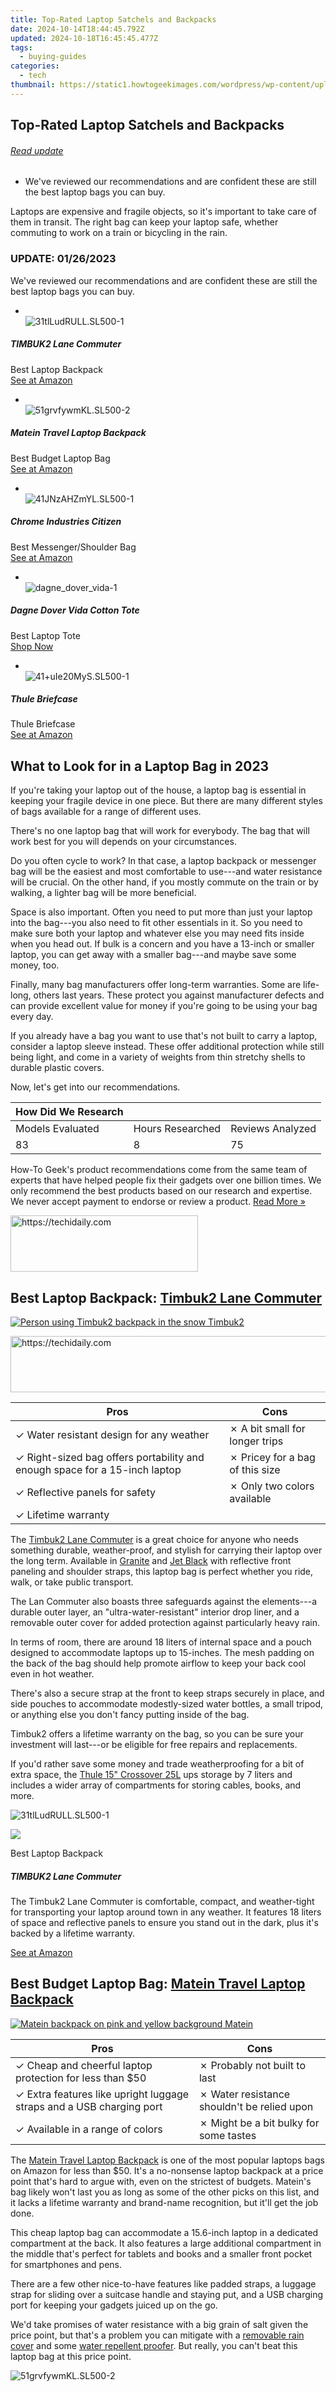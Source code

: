 ```yaml
---
title: Top-Rated Laptop Satchels and Backpacks
date: 2024-10-14T18:44:45.792Z
updated: 2024-10-18T16:45:45.477Z
tags:
  - buying-guides
categories:
  - tech
thumbnail: https://static1.howtogeekimages.com/wordpress/wp-content/uploads/2022/03/Laptop-Bags-Header.jpg
---
```


## Top-Rated Laptop Satchels and Backpacks

###### [Read update](https://win-forum.techidaily.com/quick-guide-to-open-bios-settings-using-hotkeys-in-microsofts-latest-os/) 

* We've reviewed our recommendations and are confident these are still the best laptop bags you can buy.

 Laptops are expensive and fragile objects, so it's important to take care of them in transit. The right bag can keep your laptop safe, whether commuting to work on a train or bicycling in the rain.

###  UPDATE: 01/26/2023

 We've reviewed our recommendations and are confident these are still the best laptop bags you can buy.

* [](https://www.amazon.com/TIMBUK2-Commuter-Laptop-Backpack-Granite/dp/B087HR1BKT?tag=hotoge-20&ascsubtag=UUhtgUeUpU207904&asc%5Frefurl=https%3A%2F%2Fwww.howtogeek.com%2F768978%2Fthe-best-laptop-bags%2F&asc%5Fcampaign=Short-Term)  
![31tlLudRULL._SL500_-1](https://static1.howtogeekimages.com/wordpress/wp-content/uploads/2023/07/31tlludrull-_sl500_-1.jpg)  
#####  TIMBUK2 Lane Commuter  
Best Laptop Backpack  
[See at Amazon](https://www.amazon.com/TIMBUK2-Commuter-Laptop-Backpack-Granite/dp/B087HR1BKT?tag=hotoge-20&ascsubtag=UUhtgUeUpU207904&asc%5Frefurl=https%3A%2F%2Fwww.howtogeek.com%2F768978%2Fthe-best-laptop-bags%2F&asc%5Fcampaign=Short-Term)
* [](https://www.amazon.com/Backpack-Business-Charging-Resistant-Computer/dp/B06XZTZ7GB?tag=hotoge-20&ascsubtag=UUhtgUeUpU207904&asc%5Frefurl=https%3A%2F%2Fwww.howtogeek.com%2F768978%2Fthe-best-laptop-bags%2F&asc%5Fcampaign=Short-Term)  
![51grvfywmKL._SL500_-2](https://static1.howtogeekimages.com/wordpress/wp-content/uploads/2023/07/51grvfywmkl-_sl500_-2.jpg)  
#####  Matein Travel Laptop Backpack  
Best Budget Laptop Bag  
[See at Amazon](https://www.amazon.com/Backpack-Business-Charging-Resistant-Computer/dp/B06XZTZ7GB?tag=hotoge-20&ascsubtag=UUhtgUeUpU207904&asc%5Frefurl=https%3A%2F%2Fwww.howtogeek.com%2F768978%2Fthe-best-laptop-bags%2F&asc%5Fcampaign=Short-Term)
* [](https://www.amazon.com/Chrome-BG-002-ALLB-Citizen-Messenger-Buckle/dp/B01M67EB19?tag=hotoge-20&ascsubtag=UUhtgUeUpU207904&asc%5Frefurl=https%3A%2F%2Fwww.howtogeek.com%2F768978%2Fthe-best-laptop-bags%2F&asc%5Fcampaign=Short-Term)  
![41JNzAHZmYL._SL500_-1](https://static1.howtogeekimages.com/wordpress/wp-content/uploads/2023/07/41jnzahzmyl-_sl500_-1.jpg)  
#####  Chrome Industries Citizen  
Best Messenger/Shoulder Bag  
[See at Amazon](https://www.amazon.com/Chrome-BG-002-ALLB-Citizen-Messenger-Buckle/dp/B01M67EB19?tag=hotoge-20&ascsubtag=UUhtgUeUpU207904&asc%5Frefurl=https%3A%2F%2Fwww.howtogeek.com%2F768978%2Fthe-best-laptop-bags%2F&asc%5Fcampaign=Short-Term)
* [](https://www.dagnedover.com/collections/vida-tote#Onyx-Large)  
![dagne_dover_vida-1](https://static1.howtogeekimages.com/wordpress/wp-content/uploads/2023/07/dagne_dover_vida-1.jpg)  
#####  Dagne Dover Vida Cotton Tote  
Best Laptop Tote  
[Shop Now](https://www.dagnedover.com/collections/vida-tote#Onyx-Large)
* [](https://www.amazon.com/Thule-3204523-Briefcase-Black-16/dp/B086CQB54R?tag=hotoge-20&ascsubtag=UUhtgUeUpU207904&asc%5Frefurl=https%3A%2F%2Fwww.howtogeek.com%2F768978%2Fthe-best-laptop-bags%2F&asc%5Fcampaign=Short-Term)  
![41+uIe20MyS._SL500_-1](https://static1.howtogeekimages.com/wordpress/wp-content/uploads/2023/07/41-uie20mys-_sl500_-1.jpg)  
#####  Thule Briefcase  
Thule Briefcase  
[See at Amazon](https://www.amazon.com/Thule-3204523-Briefcase-Black-16/dp/B086CQB54R?tag=hotoge-20&ascsubtag=UUhtgUeUpU207904&asc%5Frefurl=https%3A%2F%2Fwww.howtogeek.com%2F768978%2Fthe-best-laptop-bags%2F&asc%5Fcampaign=Short-Term)

##  What to Look for in a Laptop Bag in 2023

 If you're taking your laptop out of the house, a laptop bag is essential in keeping your fragile device in one piece. But there are many different styles of bags available for a range of different uses.

 There's no one laptop bag that will work for everybody. The bag that will work best for you will depends on your circumstances.

 Do you often cycle to work? In that case, a laptop backpack or messenger bag will be the easiest and most comfortable to use---and water resistance will be crucial. On the other hand, if you mostly commute on the train or by walking, a lighter bag will be more beneficial.

 Space is also important. Often you need to put more than just your laptop into the bag---you also need to fit other essentials in it. So you need to make sure both your laptop and whatever else you may need fits inside when you head out. If bulk is a concern and you have a 13-inch or smaller laptop, you can get away with a smaller bag---and maybe save some money, too.

 Finally, many bag manufacturers offer long-term warranties. Some are life-long, others last years. These protect you against manufacturer defects and can provide excellent value for money if you're going to be using your bag every day.

 If you already have a bag you want to use that's not built to carry a laptop, consider a laptop sleeve instead. These offer additional protection while still being light, and come in a variety of weights from thin stretchy shells to durable plastic covers.

 Now, let's get into our recommendations.

| **How Did We Research** |                  |                  |
| ----------------------- | ---------------- | ---------------- |
| Models Evaluated        | Hours Researched | Reviews Analyzed |
| 83                      | 8                | 75               |

 How-To Geek's product recommendations come from the same team of experts that have helped people fix their gadgets over one billion times. We only recommend the best products based on our research and expertise. We never accept payment to endorse or review a product. [Read More »](https://win-howtos.techidaily.com/resolving-unresponsive-mousepad-problems-on-windows-systems-windows-7810/) 

<!-- affiliate ads begin -->
<a href="https://dhgate.sjv.io/c/5597632/2106655/12108" target="_top" id="2106655">
  <img src="//a.impactradius-go.com/display-ad/12108-2106655" border="0" alt="https://techidaily.com" width="300" height="90"/>
</a>
<img height="0" width="0" src="https://dhgate.sjv.io/i/5597632/2106655/12108" style="position:absolute;visibility:hidden;" border="0" />
<!-- affiliate ads end -->

##  Best Laptop Backpack: [Timbuk2 Lane Commuter](https://www.amazon.com/TIMBUK2-Commuter-Laptop-Backpack-Granite/dp/B087HR1BKT?tag=hotoge-20&ascsubtag=UUhtgUeUpU207904&asc%5Frefurl=https%3A%2F%2Fwww.howtogeek.com%2F768978%2Fthe-best-laptop-bags%2F&asc%5Fcampaign=Short-Term) 

[](https://www.amazon.com/TIMBUK2-Commuter-Laptop-Backpack-Granite/dp/B087HR1BKT?tag=hotoge-20&ascsubtag=UUhtgUeUpU207904&asc%5Frefurl=https%3A%2F%2Fwww.howtogeek.com%2F768978%2Fthe-best-laptop-bags%2F&asc%5Fcampaign=Short-Term)

[![Person using Timbuk2 backpack in the snow](https://static1.howtogeekimages.com/wordpress/wp-content/uploads/2022/03/timbuk2.jpg) Timbuk2](https://www.amazon.com/TIMBUK2-Commuter-Laptop-Backpack-Granite/dp/B087HR1BKT?tag=hotoge-20&ascsubtag=UUhtgUeUpU207904&asc%5Frefurl=https%3A%2F%2Fwww.howtogeek.com%2F768978%2Fthe-best-laptop-bags%2F&asc%5Fcampaign=Short-Term)

<!-- affiliate ads begin -->
<a href="https://versadesk.pxf.io/c/5597632/1815678/21290" target="_top" id="1815678">
  <img src="//a.impactradius-go.com/display-ad/21290-1815678" border="0" alt="https://techidaily.com" width="728" height="90"/>
</a>
<img height="0" width="0" src="https://versadesk.pxf.io/i/5597632/1815678/21290" style="position:absolute;visibility:hidden;" border="0" />
<!-- affiliate ads end -->

[](https://www.amazon.com/TIMBUK2-Commuter-Laptop-Backpack-Granite/dp/B087HR1BKT?tag=hotoge-20&ascsubtag=UUhtgUeUpU207904&asc%5Frefurl=https%3A%2F%2Fwww.howtogeek.com%2F768978%2Fthe-best-laptop-bags%2F&asc%5Fcampaign=Short-Term) 

| Pros                                                                       | Cons                            |
| -------------------------------------------------------------------------- | ------------------------------- |
| ✓ Water resistant design for any weather                                   | ✗ A bit small for longer trips  |
| ✓ Right-sized bag offers portability and enough space for a 15-inch laptop | ✗ Pricey for a bag of this size |
| ✓ Reflective panels for safety                                             | ✗ Only two colors available     |
| ✓ Lifetime warranty                                                        |                                 |

 The [Timbuk2 Lane Commuter](https://www.amazon.com/TIMBUK2-Commuter-Laptop-Backpack-Granite/dp/B087HR1BKT?tag=hotoge-20&ascsubtag=UUhtgUeUpU207904&asc%5Frefurl=https%3A%2F%2Fwww.howtogeek.com%2F768978%2Fthe-best-laptop-bags%2F&asc%5Fcampaign=Short-Term) is a great choice for anyone who needs something durable, weather-proof, and stylish for carrying their laptop over the long term. Available in [Granite](https://www.amazon.com/TIMBUK2-Commuter-Laptop-Backpack-Granite/dp/B087HR1BKT?tag=hotoge-20&ascsubtag=UUhtgUeUpU207904&asc%5Frefurl=https%3A%2F%2Fwww.howtogeek.com%2F768978%2Fthe-best-laptop-bags%2F&asc%5Fcampaign=Short-Term) and [Jet Black](https://www.amazon.com/TIMBUK2-Commuter-Laptop-Backpack-Granite/dp/B087HQT7KT?tag=hotoge-20&ascsubtag=UUhtgUeUpU207904&asc%5Frefurl=https%3A%2F%2Fwww.howtogeek.com%2F768978%2Fthe-best-laptop-bags%2F&asc%5Fcampaign=Short-Term) with reflective front paneling and shoulder straps, this laptop bag is perfect whether you ride, walk, or take public transport.

 The Lan Commuter also boasts three safeguards against the elements---a durable outer layer, an "ultra-water-resistant" interior drop liner, and a removable outer cover for added protection against particularly heavy rain.

 In terms of room, there are around 18 liters of internal space and a pouch designed to accommodate laptops up to 15-inches. The mesh padding on the back of the bag should help promote airflow to keep your back cool even in hot weather.

 There's also a secure strap at the front to keep straps securely in place, and side pouches to accommodate modestly-sized water bottles, a small tripod, or anything else you don't fancy putting inside of the bag.

 Timbuk2 offers a lifetime warranty on the bag, so you can be sure your investment will last---or be eligible for free repairs and replacements.

 If you'd rather save some money and trade weatherproofing for a bit of extra space, the [Thule 15" Crossover 25L](https://www.amazon.com/Thule-Crossover-25L-Laptop-backpack-Black/dp/B00J082KK6?tag=hotoge-20&ascsubtag=UUhtgUeUpU207904&asc%5Frefurl=https%3A%2F%2Fwww.howtogeek.com%2F768978%2Fthe-best-laptop-bags%2F&asc%5Fcampaign=Short-Term) ups storage by 7 liters and includes a wider array of compartments for storing cables, books, and more.

![31tlLudRULL._SL500_-1](https://static1.howtogeekimages.com/wordpress/wp-content/uploads/2023/07/31tlludrull-_sl500_-1.jpg) 

![](https://static1.howtogeekimages.com/wordpresshttps://static0.howtogeekimages.com/wordpress/wp-content/uploads/2023/07/2023-howtogeek-best_of-generic.png) 

Best Laptop Backpack

#####  TIMBUK2 Lane Commuter

The Timbuk2 Lane Commuter is comfortable, compact, and weather-tight for transporting your laptop around town in any weather. It features 18 liters of space and reflective panels to ensure you stand out in the dark, plus it's backed by a lifetime warranty.

[See at Amazon](https://www.amazon.com/TIMBUK2-Commuter-Laptop-Backpack-Granite/dp/B087HR1BKT?tag=hotoge-20&ascsubtag=UUhtgUeUpU207904&asc%5Frefurl=https%3A%2F%2Fwww.howtogeek.com%2F768978%2Fthe-best-laptop-bags%2F&asc%5Fcampaign=Short-Term) 

##  Best Budget Laptop Bag: [Matein Travel Laptop Backpack](https://www.amazon.com/Backpack-Business-Charging-Resistant-Computer/dp/B06XZTZ7GB?tag=hotoge-20&ascsubtag=UUhtgUeUpU207904&asc%5Frefurl=https%3A%2F%2Fwww.howtogeek.com%2F768978%2Fthe-best-laptop-bags%2F&asc%5Fcampaign=Short-Term) 

[](https://www.amazon.com/Backpack-Business-Charging-Resistant-Computer/dp/B06XZTZ7GB?tag=hotoge-20&ascsubtag=UUhtgUeUpU207904&asc%5Frefurl=https%3A%2F%2Fwww.howtogeek.com%2F768978%2Fthe-best-laptop-bags%2F&asc%5Fcampaign=Short-Term)

[![Matein backpack on pink and yellow background](https://static1.howtogeekimages.com/wordpress/wp-content/uploads/2022/03/Matein.jpg) Matein](https://www.amazon.com/Backpack-Business-Charging-Resistant-Computer/dp/B06XZTZ7GB?tag=hotoge-20&ascsubtag=UUhtgUeUpU207904&asc%5Frefurl=https%3A%2F%2Fwww.howtogeek.com%2F768978%2Fthe-best-laptop-bags%2F&asc%5Fcampaign=Short-Term)

[](https://www.amazon.com/Backpack-Business-Charging-Resistant-Computer/dp/B06XZTZ7GB?tag=hotoge-20&ascsubtag=UUhtgUeUpU207904&asc%5Frefurl=https%3A%2F%2Fwww.howtogeek.com%2F768978%2Fthe-best-laptop-bags%2F&asc%5Fcampaign=Short-Term) 

| Pros                                                                 | Cons                                        |
| -------------------------------------------------------------------- | ------------------------------------------- |
| ✓ Cheap and cheerful laptop protection for less than $50             | ✗ Probably not built to last                |
| ✓ Extra features like upright luggage straps and a USB charging port | ✗ Water resistance shouldn't be relied upon |
| ✓ Available in a range of colors                                     | ✗ Might be a bit bulky for some tastes      |

 The [Matein Travel Laptop Backpack](https://www.amazon.com/Backpack-Business-Charging-Resistant-Computer/dp/B06XZTZ7GB?tag=hotoge-20&ascsubtag=UUhtgUeUpU207904&asc%5Frefurl=https%3A%2F%2Fwww.howtogeek.com%2F768978%2Fthe-best-laptop-bags%2F&asc%5Fcampaign=Short-Term) is one of the most popular laptops bags on Amazon for less than $50\. It's a no-nonsense laptop backpack at a price point that's hard to argue with, even on the strictest of budgets. Matein's bag likely won't last you as long as some of the other picks on this list, and it lacks a lifetime warranty and brand-name recognition, but it'll get the job done.

 This cheap laptop bag can accommodate a 15.6-inch laptop in a dedicated compartment at the back. It also features a large additional compartment in the middle that's perfect for tablets and books and a smaller front pocket for smartphones and pens.

 There are a few other nice-to-have features like padded straps, a luggage strap for sliding over a suitcase handle and staying put, and a USB charging port for keeping your gadgets juiced up on the go.

 We'd take promises of water resistance with a big grain of salt given the price point, but that's a problem you can mitigate with a [removable rain cover](https://www.amazon.com/Frelaxy-Waterproof-Anti-Slip-Rainproof-Reflective/dp/B07MBLR81S?tag=hotoge-20&ascsubtag=UUhtgUeUpU207904&asc%5Frefurl=https%3A%2F%2Fwww.howtogeek.com%2F768978%2Fthe-best-laptop-bags%2F&asc%5Fcampaign=Short-Term) and some [water repellent proofer](https://www.amazon.com/Nikwax-571-TX-Direct-Spray-On-Waterproofing/dp/B0019GOLO0?tag=hotoge-20&ascsubtag=UUhtgUeUpU207904&asc%5Frefurl=https%3A%2F%2Fwww.howtogeek.com%2F768978%2Fthe-best-laptop-bags%2F&asc%5Fcampaign=Short-Term). But really, you can't beat this laptop bag at this price point.

![51grvfywmKL._SL500_-2](https://static1.howtogeekimages.com/wordpress/wp-content/uploads/2023/07/51grvfywmkl-_sl500_-2.jpg) 

<!-- affiliate ads begin -->
<span id="1424533">
					<video width="864" height="1536" style="cursor:pointer"
           poster="//a.impactradius-go.com/display-clicktoplayimage/1424533.png"
           onclick="if(!this.playClicked){this.play();this.setAttribute('controls',true);this.playClicked=true;}">
	   <source src="//a.impactradius-go.com/display-ad/16446-1424533">
	   <img src="//a.impactradius-go.com/display-clicktoplayimage/1424533.png" style="border: none; height: 100%; width: 100%; object-fit: contain">
	</video>
	<div style="width:540px;text-align:center"><a href="javascript:window.open(decodeURIComponent('https%3A%2F%2Flaganoo.pxf.io%2Fc%2F5597632%2F1424533%2F16446'), '_blank');void(0);">Click here</a></div>
</span>
<img height="0" width="0" src="https://imp.pxf.io/i/5597632/1424533/16446" style="position:absolute;visibility:hidden;" border="0" />
<!-- affiliate ads end -->

![](https://static1.howtogeekimages.com/wordpresshttps://static0.howtogeekimages.com/wordpress/wp-content/uploads/2023/07/2023-howtogeek-best_of-generic.png) 

Best Budget Laptop Bag

#####  Matein Travel Laptop Backpack

Matein's Travel Laptop Backpack does exactly what it says on the tin at a price point that's hard to complain about.

[See at Amazon](https://www.amazon.com/Backpack-Business-Charging-Resistant-Computer/dp/B06XZTZ7GB?tag=hotoge-20&ascsubtag=UUhtgUeUpU207904&asc%5Frefurl=https%3A%2F%2Fwww.howtogeek.com%2F768978%2Fthe-best-laptop-bags%2F&asc%5Fcampaign=Short-Term) 

<!-- affiliate ads begin -->
<a href="https://zebaoaffiliateprogram.pxf.io/c/5597632/2137974/21526" target="_top" id="2137974">
  <img src="//a.impactradius-go.com/display-ad/21526-2137974" border="0" alt="https://techidaily.com" width="728" height="90"/>
</a>
<img height="0" width="0" src="https://zebaoaffiliateprogram.pxf.io/i/5597632/2137974/21526" style="position:absolute;visibility:hidden;" border="0" />
<!-- affiliate ads end -->

##  Best Laptop Messenger Bag: [Chrome Industries Citizen](https://www.amazon.com/Chrome-BG-002-ALLB-Citizen-Messenger-Buckle/dp/B01M67EB19?tag=hotoge-20&ascsubtag=UUhtgUeUpU207904&asc%5Frefurl=https%3A%2F%2Fwww.howtogeek.com%2F768978%2Fthe-best-laptop-bags%2F&asc%5Fcampaign=Short-Term) 

[](https://www.amazon.com/Chrome-BG-002-ALLB-Citizen-Messenger-Buckle/dp/B01M67EB19?tag=hotoge-20&ascsubtag=UUhtgUeUpU207904&asc%5Frefurl=https%3A%2F%2Fwww.howtogeek.com%2F768978%2Fthe-best-laptop-bags%2F&asc%5Fcampaign=Short-Term)

[![Chrome Industries backpack closeup](https://static1.howtogeekimages.com/wordpress/wp-content/uploads/2022/03/chrome-industries.jpg) Chrome Industries](https://www.amazon.com/Chrome-BG-002-ALLB-Citizen-Messenger-Buckle/dp/B01M67EB19?tag=hotoge-20&ascsubtag=UUhtgUeUpU207904&asc%5Frefurl=https%3A%2F%2Fwww.howtogeek.com%2F768978%2Fthe-best-laptop-bags%2F&asc%5Fcampaign=Short-Term)

[](https://www.amazon.com/Chrome-BG-002-ALLB-Citizen-Messenger-Buckle/dp/B01M67EB19?tag=hotoge-20&ascsubtag=UUhtgUeUpU207904&asc%5Frefurl=https%3A%2F%2Fwww.howtogeek.com%2F768978%2Fthe-best-laptop-bags%2F&asc%5Fcampaign=Short-Term) 

| Pros                                                      | Cons                                           |
| --------------------------------------------------------- | ---------------------------------------------- |
| ✓ Your choice of crossbody or shoulder sling styles       | ✗ May be a bit large for smaller laptop owners |
| ✓ Signature seatbelt buckle with integrated bottle opener | ✗ Messenger style not to everyone's tastes     |
| ✓ Large laptop compartment for up to 17-inch designs      |                                                |
| ✓ Waterproof design and durable outer nylon               |                                                |

 If you prefer a messenger bag, the [Chrome Industries Citizen](https://www.amazon.com/Chrome-BG-002-ALLB-Citizen-Messenger-Buckle/dp/B01M67EB19?tag=hotoge-20&ascsubtag=UUhtgUeUpU207904&asc%5Frefurl=https%3A%2F%2Fwww.howtogeek.com%2F768978%2Fthe-best-laptop-bags%2F&asc%5Fcampaign=Short-Term) is a tried and tested carry-all. You can use it in two ways, with a crossbody design that holds the bag in a better position for cyclists, or the more traditional shoulder design for walking around town.

 The bag also features Chrome's seat belt buckle, a hangover from the original decades-old design that used salvaged buckles from junkyards. This buckle even includes a bottle opener, because who knows when you might get thirsty on your commute? The strap itself has a reflective strip for better visibility, perfect for cyclists and those that need to commute in the dark.

 The outer shell is made of durable nylon, with a waterproof liner on the inside for keeping the contents dry. The Citizen has room for a 17-inch laptop inside plus additional pouches and compartments for smartphones, tablets, books, and pens for a total of 24 liters total capacity.

![41JNzAHZmYL._SL500_-1](https://static1.howtogeekimages.com/wordpress/wp-content/uploads/2023/07/41jnzahzmyl-_sl500_-1.jpg) 

![](https://static1.howtogeekimages.com/wordpresshttps://static0.howtogeekimages.com/wordpress/wp-content/uploads/2023/07/2023-howtogeek-best_of-generic.png) 

Best Messenger/Shoulder Bag

#####  Chrome Industries Citizen

The Chrome Industries Citizen Messenger Bag safely accommodates up to a 17-inch laptop in the crossbody and shoulder sling configurations, with a reflective strip, waterproof liner, and plenty of room for chargers and other gadgets.

[See at Amazon](https://www.amazon.com/Chrome-BG-002-ALLB-Citizen-Messenger-Buckle/dp/B01M67EB19?tag=hotoge-20&ascsubtag=UUhtgUeUpU207904&asc%5Frefurl=https%3A%2F%2Fwww.howtogeek.com%2F768978%2Fthe-best-laptop-bags%2F&asc%5Fcampaign=Short-Term) 

##  Best Laptop Tote Bag: [Dagne Dover Vida Cotton Tote](https://www.dagnedover.com/collections/vida-tote#Onyx-Large) 

[](https://www.dagnedover.com/collections/vida-tote#Onyx-Large)

[![Dagne Dover tote on blue and purple background](https://static1.howtogeekimages.com/wordpress/wp-content/uploads/2022/03/vida-tote.jpg) Dagne Dover](https://www.dagnedover.com/collections/vida-tote#Onyx-Large)

<!-- affiliate ads begin -->
<a href="https://aligracehair.sjv.io/c/5597632/1997680/19272" target="_top" id="1997680">
  <img src="//a.impactradius-go.com/display-ad/19272-1997680" border="0" alt="https://techidaily.com" width="728" height="90"/>
</a>
<img height="0" width="0" src="https://aligracehair.sjv.io/i/5597632/1997680/19272" style="position:absolute;visibility:hidden;" border="0" />
<!-- affiliate ads end -->

[](https://www.dagnedover.com/collections/vida-tote#Onyx-Large) 

| Pros                                                    | Cons                           |
| ------------------------------------------------------- | ------------------------------ |
| ✓ 100% organic cotton canvas, hand-washable             | ✗ Expensive for a tote         |
| ✓ Stylish unisex design in two colors                   | ✗ No waterproofing to speak of |
| ✓ Can fit a 16 and 13-inch laptop depending on the size |                                |
| ✓ Lots of compartments for organization                 |                                |

 Not everyone needs a backpack or shoulder bag for getting to work. Tote bags are surprisingly comfortable, stylish, and great for carrying more than just a laptop and your charger. The Dagne [Dover Vida Cotton Tote](https://www.dagnedover.com/collections/vida-tote#Onyx-Large) is one of the best examples of its kind, built entirely from durable organic cotton canvas.

 The bag is available in two sizes, with the large version capable of accomodating a 16-inch laptop and the small designed with a 13-inch model in mind. The bag has both carry handles and a shoulder strap and is available in black ([Onyx](https://www.dagnedover.com/collections/vida-tote#Onyx-Large)) and off-white ([Core](https://www.dagnedover.com/collections/vida-tote#Natural-Large)). The interior lining can be wiped clean, and the whole bag can be hand washed in cold water and soap due to its cotton construction.

 Inside there's a velcro slip pocket for your laptop, a zipped compartment to keep other valuables safe, and an array of side pockets and compartments for everything else. The large tote has a capacity of 27.6 liters, while the smaller bag manages a respectable 14.1 liters.

 If you're looking for something a little easier on the wallet, take a look at [Carhartt's North/South](https://www.amazon.com/Carhartt-Legacy-Womens-Tote-Black/dp/B00GC4MGPA?tag=hotoge-20&ascsubtag=UUhtgUeUpU207904&asc%5Frefurl=https%3A%2F%2Fwww.howtogeek.com%2F768978%2Fthe-best-laptop-bags%2F&asc%5Fcampaign=Short-Term) tote. The bag sports a unisex design, a large interior that should accommodate a 15-inch laptop, and is made of water-repellent nylon to help keep the interior dry in a shower.

![dagne_dover_vida-1](https://static1.howtogeekimages.com/wordpress/wp-content/uploads/2023/07/dagne_dover_vida-1.jpg) 

![](https://static1.howtogeekimages.com/wordpresshttps://static0.howtogeekimages.com/wordpress/wp-content/uploads/2023/07/2023-howtogeek-best_of-generic.png) 

Best Laptop Tote

#####  Dagne Dover Vida Cotton Tote

Made from 100% organic cotton, the Vida Cotton Tote is a stylish and durable canvas carryall that's available in two sizes for 16 and 13-inch laptop models.

[Shop Now](https://www.dagnedover.com/collections/vida-tote#Onyx-Large) 

##  Best Laptop Sleeve: [Thule Briefcase](https://www.amazon.com/Thule-3204523-Briefcase-Black-16/dp/B086CQB54R?tag=hotoge-20&ascsubtag=UUhtgUeUpU207904&asc%5Frefurl=https%3A%2F%2Fwww.howtogeek.com%2F768978%2Fthe-best-laptop-bags%2F&asc%5Fcampaign=Short-Term) 

[](https://www.amazon.com/Thule-3204523-Briefcase-Black-16/dp/B086CQB54R?tag=hotoge-20&ascsubtag=UUhtgUeUpU207904&asc%5Frefurl=https%3A%2F%2Fwww.howtogeek.com%2F768978%2Fthe-best-laptop-bags%2F&asc%5Fcampaign=Short-Term)

[![Thule laptop sleeve on green background](https://static1.howtogeekimages.com/wordpress/wp-content/uploads/2022/03/thule-sleeve.jpg) Thule](https://www.amazon.com/Thule-3204523-Briefcase-Black-16/dp/B086CQB54R?tag=hotoge-20&ascsubtag=UUhtgUeUpU207904&asc%5Frefurl=https%3A%2F%2Fwww.howtogeek.com%2F768978%2Fthe-best-laptop-bags%2F&asc%5Fcampaign=Short-Term)

<!-- affiliate ads begin -->
<a href="https://appsumo.8odi.net/c/5597632/2100538/7443" target="_top" id="2100538">
  <img src="//a.impactradius-go.com/display-ad/7443-2100538" border="0" alt="https://techidaily.com" width="728" height="90"/>
</a>
<img height="0" width="0" src="https://appsumo.8odi.net/i/5597632/2100538/7443" style="position:absolute;visibility:hidden;" border="0" />
<!-- affiliate ads end -->

[](https://www.amazon.com/Thule-3204523-Briefcase-Black-16/dp/B086CQB54R?tag=hotoge-20&ascsubtag=UUhtgUeUpU207904&asc%5Frefurl=https%3A%2F%2Fwww.howtogeek.com%2F768978%2Fthe-best-laptop-bags%2F&asc%5Fcampaign=Short-Term) 

| Pros                                     | Cons                                                                |
| ---------------------------------------- | ------------------------------------------------------------------- |
| ✓ Tough shell withstands bumps and drops | ✗ May be a bit big for some tastes                                  |
| ✓ Sturdy zipper and ample padding        | ✗ Limited sizing options available (consider waiting for an update) |
| ✓ Limited lifetime warranty              |                                                                     |

 The [Thule Briefcase](https://www.amazon.com/Thule-3204523-Briefcase-Black-16/dp/B086CQB54R?tag=hotoge-20&ascsubtag=UUhtgUeUpU207904&asc%5Frefurl=https%3A%2F%2Fwww.howtogeek.com%2F768978%2Fthe-best-laptop-bags%2F&asc%5Fcampaign=Short-Term) is a padded laptop sleeve that's designed with laptop preservation in mind. It might be a little heavy-duty for some people, but it also provides you with the peace of mind to throw your laptop into just about any bag. It's sized to fit everything from a 16-inch [MacBook Pro](https://video-screen-grab.techidaily.com/comprehensive-guide-to-minecraft-live-streaming-for-2024/) to a 14-inch [Windows laptop](https://youtube-web.techidaily.com/ed-2024-approved-the-blueprint-for-designing-eye-catching-thumbnails-for-your-youtube-channel/) comfortably.

 The Briefcase has a rigid exterior with plenty of padding to protect the lid and underside of your computer while in transit. Thule added extra padding to the corners to protect against bumps and drops, with a chunky zip to hold the whole thing together.

 If you don't need something quite as bomb-proof as Thule's offering, consider a lighter weight sleeve like the [tomtoc Recycled Laptop Sleeve](https://www.amazon.com/tomtoc-Protective-13-inch-Notebook-Accessory/dp/B01N590YOT?tag=hotoge-20&ascsubtag=UUhtgUeUpU207904&asc%5Frefurl=https%3A%2F%2Fwww.howtogeek.com%2F768978%2Fthe-best-laptop-bags%2F&asc%5Fcampaign=Short-Term) instead. It's built from recycled material and available in a range of fabrics and sizes, and it's much lighter than the Briefcase to boot.

![41+uIe20MyS._SL500_-1](https://static1.howtogeekimages.com/wordpress/wp-content/uploads/2023/07/41-uie20mys-_sl500_-1.jpg) 

<!-- affiliate ads begin -->
<a href="https://bluettius.sjv.io/c/5597632/2139119/17108" target="_top" id="2139119">
  <img src="//a.impactradius-go.com/display-ad/17108-2139119" border="0" alt="https://techidaily.com" width="728" height="90"/>
</a>
<img height="0" width="0" src="https://bluettius.sjv.io/i/5597632/2139119/17108" style="position:absolute;visibility:hidden;" border="0" />
<!-- affiliate ads end -->

![](https://static1.howtogeekimages.com/wordpresshttps://static0.howtogeekimages.com/wordpress/wp-content/uploads/2023/07/2023-howtogeek-best_of-generic.png) 

Thule Briefcase

#####  Thule Briefcase

A seriously sturdy laptop sleeve from Swedish manufacturer Thule should give you the confidence to throw your laptop into most bags.

[See at Amazon](https://www.amazon.com/Thule-3204523-Briefcase-Black-16/dp/B086CQB54R?tag=hotoge-20&ascsubtag=UUhtgUeUpU207904&asc%5Frefurl=https%3A%2F%2Fwww.howtogeek.com%2F768978%2Fthe-best-laptop-bags%2F&asc%5Fcampaign=Short-Term) [Best Buy](https://shop-links.co/link/?exclusive=1&publisher_slug=itechdaily19598&url=https%3A%2F%2Fwww.bestbuy.com%2Fsite%2Fthule__gauntlet_lapt%2F6425806.p%3FskuId%3D6425806)

<ins class="adsbygoogle"
     style="display:block"
     data-ad-format="autorelaxed"
     data-ad-client="ca-pub-7571918770474297"
     data-ad-slot="1223367746"></ins>

<ins class="adsbygoogle"
     style="display:block"
     data-ad-client="ca-pub-7571918770474297"
     data-ad-slot="8358498916"
     data-ad-format="auto"
     data-full-width-responsive="true"></ins>

<span class="atpl-alsoreadstyle">Also read:</span>
<div><ul>
<li><a href="https://vp-tips.techidaily.com/new-beat-the-bounds-of-voice-modification-the-leading-chrome-apps-unveiled-for-2024/"><u>[New] Beat the Bounds of Voice Modification The Leading Chrome Apps Unveiled for 2024</u></a></li>
<li><a href="https://video-screen-grab.techidaily.com/updated-perfect-mac-imagery-a-guide-to-5-effective-snapshot-techniques/"><u>[Updated] Perfect Mac Imagery A Guide to 5 Effective Snapshot Techniques</u></a></li>
<li><a href="https://some-skills.techidaily.com/updated-the-ultimate-list-legal-game-music-sources/"><u>[Updated] The Ultimate List Legal Game Music Sources</u></a></li>
<li><a href="https://youtube-sure.techidaily.com/approved-epicurean-epiphanies-filming-feast-creation/"><u>2024 Approved Epicurean Epiphanies Filming Feast Creation</u></a></li>
<li><a href="https://buynow-tips.techidaily.com/2024s-top-choice-portable-consoles-for-gamers-on-the-go/"><u>2024'S Top Choice Portable Consoles for Gamers On-the-Go</u></a></li>
<li><a href="https://buynow-tips.techidaily.com/1723015137431-comprehensive-toshiba-55lf711u20-55-fire-tv-edition-guide-a-top-pick-for-prime-subscribers/"><u>Comprehensive Toshiba 55LF711U20 55 Fire TV Edition Guide - A Top Pick for Prime Subscribers!</u></a></li>
<li><a href="https://buynow-tips.techidaily.com/1722886505673-experience-unmatched-convenience-with-the-audew-handheld-air-pump-review-compact-functional-reliable/"><u>Experience Unmatched Convenience with the Audew Handheld Air Pump Review: Compact, Functional, Reliable!</u></a></li>
<li><a href="https://discover-fantastic.techidaily.com/hidive-to-mp4movavi-downloader-streamlined-way-to-download-hidive-content-for-offline-viewing/"><u>Hidive To MP4/MOV/AVI Downloader: Streamlined Way to Download Hidive Content for Offline Viewing</u></a></li>
<li><a href="https://android-transfer.techidaily.com/in-2024-5-ways-to-teach-you-to-transfer-files-from-vivo-t2-5g-to-other-android-devices-easily-drfone-by-drfone-transfer-from-android-transfer-from-android/"><u>In 2024, 5 Ways To Teach You To Transfer Files from Vivo T2 5G to Other Android Devices Easily | Dr.fone</u></a></li>
<li><a href="https://unlock-android.techidaily.com/in-2024-how-to-unlock-honor-x50-gt-phone-pattern-lock-without-factory-reset-by-drfone-android/"><u>In 2024, How to Unlock Honor X50 GT Phone Pattern Lock without Factory Reset</u></a></li>
<li><a href="https://sim-unlock.techidaily.com/in-2024-what-is-a-sim-network-unlock-pin-get-your-honor-play-40c-phone-network-ready-by-drfone-android/"><u>In 2024, What Is a SIM Network Unlock PIN? Get Your Honor Play 40C Phone Network-Ready</u></a></li>
<li><a href="https://buynow-marvelous.techidaily.com/marvels-spider-man-miles-morales-critique-a-nimble-spin-on-the-iconic-hero/"><u>Marvel's Spider-Man: Miles Morales Critique - A Nimble Spin on the Iconic Hero</u></a></li>
<li><a href="https://buynow-tips.techidaily.com/1723032750680-sunbritetv-the-tough-weather-resistant-55-4k-veranda-television-featuring-high-dynamic-range-for-clear-viewing/"><u>SunBriteTV: The Tough, Weather-Resistant 55 4K Veranda Television Featuring High Dynamic Range for Clear Viewing</u></a></li>
<li><a href="https://buynow-tips.techidaily.com/unveiling-the-powerhouse-of-atmospheric-analysis-in-depth-review-of-the-affordable-osprey-ambient-weather-station-ws-2e202a/"><u>Unveiling the Powerhouse of Atmospheric Analysis – In-Depth Review of the Affordable Osprey Ambient Weather Station (WS-2e202A)</u></a></li>
<li><a href="https://buynow-tips.techidaily.com/why-the-apple-ipad-pro-11-reigns-supreme-in-201e-a-deep-dive-into-its-unmatched-features/"><u>Why the Apple iPad Pro (11) Reigns Supreme in 201E - A Deep Dive Into Its Unmatched Features</u></a></li>
<li><a href="https://buynow-tips.techidaily.com/xbox-one-x-review/"><u>Xbox One X Review</u></a></li>
</ul></div>

